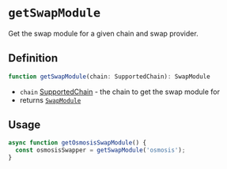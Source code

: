 # `getSwapModule`

Get the swap module for a given chain and swap provider.

## Definition

```ts
function getSwapModule(chain: SupportedChain): SwapModule
```

- `chain` [SupportedChain](../constants/chain-info.md#type-supportedchain) - the chain to get the swap module for
- returns [`SwapModule`](../types/swaps.md#swapmodule)

## Usage

```ts
async function getOsmosisSwapModule() {
  const osmosisSwapper = getSwapModule('osmosis');
}
```

